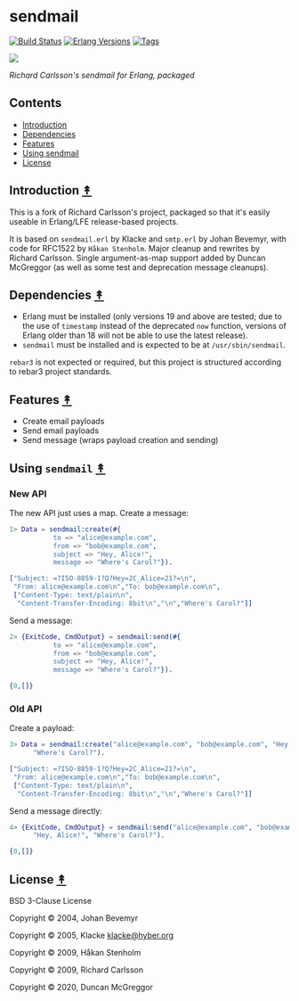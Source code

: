 # sendmail

[![Build Status][gh-actions-badge]][gh-actions] [![Erlang Versions][erlang badge]][versions] [![Tags][github tags badge]][github tags]

[![][logo]][logo-large]

*Richard Carlsson's sendmail for Erlang, packaged*


## Contents

* [Introduction](#introduction-)
* [Dependencies](#dependencies-)
* [Features](#features-)
* [Using sendmail](#using-sendmail-)
* [License](#license-)


## Introduction [&#x219F;](#contents)

This is a fork of Richard Carlsson's project, packaged so that it's easily useable in Erlang/LFE release-based projects.

It is based on `sendmail.erl` by Klacke and `smtp.erl` by Johan Bevemyr, with code for RFC1522 by `Håkan Stenholm`. Major cleanup and rewrites by Richard Carlsson. Single argument-as-map support added by Duncan McGreggor (as well as some test and deprecation message cleanups).

## Dependencies [&#x219F;](#contents)

* Erlang must be installed (only versions 19 and above are tested; due to the use of `timestamp` instead of the deprecated `now` function, versions of Erlang older than 18 will not be able to use the latest release).
* `sendmail` must be installed and is expected to be at `/usr/sbin/sendmail`.

`rebar3` is not expected or required, but this project is structured according to rebar3 project standards.

## Features [&#x219F;](#contents)

* Create email payloads
* Send email payloads
* Send message (wraps payload creation and sending)

## Using `sendmail` [&#x219F;](#contents)

### New API

The new API just uses a map. Create a message:

```erlang
1> Data = sendmail:create(#{
           to => "alice@example.com",
           from => "bob@example.com",
           subject => "Hey, Alice!",
           message => "Where's Carol?"}).
```
```erlang
["Subject: =?ISO-8859-1?Q?Hey=2C_Alice=21?=\n",
 "From: alice@example.com\n","To: bob@example.com\n",
 ["Content-Type: text/plain\n",
  "Content-Transfer-Encoding: 8bit\n","\n","Where's Carol?"]]
```

Send a message:

```erlang
2> {ExitCode, CmdOutput} = sendmail:send(#{
           to => "alice@example.com",
           from => "bob@example.com",
           subject => "Hey, Alice!",
           message => "Where's Carol?"}).
```
```erlang
{0,[]}
```

### Old API

Create a payload:

```erlang
3> Data = sendmail:create("alice@example.com", "bob@example.com", "Hey, Alice!",
      "Where's Carol?").
```
```erlang
["Subject: =?ISO-8859-1?Q?Hey=2C_Alice=21?=\n",
 "From: alice@example.com\n","To: bob@example.com\n",
 ["Content-Type: text/plain\n",
  "Content-Transfer-Encoding: 8bit\n","\n","Where's Carol?"]]
```

Send a message directly:

```erlang
4> {ExitCode, CmdOutput} = sendmail:send("alice@example.com", "bob@example.com",
      "Hey, Alice!", "Where's Carol?").
```
```erlang
{0,[]}
```

## License [&#x219F;](#contents)

BSD 3-Clause License

Copyright © 2004, Johan Bevemyr

Copyright © 2005, Klacke <klacke@hyber.org>

Copyright © 2009, Håkan Stenholm

Copyright © 2009, Richard Carlsson

Copyright © 2020, Duncan McGreggor

<!-- Named page links below: /-->

[logo]: priv/images/logo-small.png
[logo-large]: priv/images/logo-large.png
[org]: https://github.com/lfe-rebar3
[github]: https://github.com/erlsci/sendmail
[gh-actions-badge]: https://github.com/erlsci/sendmail/workflows/ci%2Fcd/badge.svg
[gh-actions]: https://github.com/erlsci/sendmail/actions
[erlang badge]: https://img.shields.io/badge/erlang-19%20to%2023-blue.svg
[versions]: https://github.com/erlsci/sendmail/blob/master/.github/workflows/cicd.yml
[github tags]: https://github.com/erlsci/sendmail/tags
[github tags badge]: https://img.shields.io/github/tag/erlsci/sendmail.svg
[github downloads]: https://img.shields.io/github/downloads/atom/atom/total.svg
